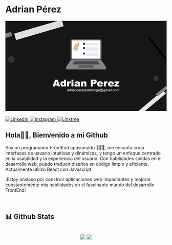 # Adrian Pérez

![](https://raw.githubusercontent.com/adriane121000/adriane121000/main/resources/fotologo.jpg)

<a href="https://www.linkedin.com/in/adrian-p%C3%A9rez-441ba3264?trk=contact-info" target="_blank">
  <img src="https://img.shields.io/badge/LinkedIn-%230077B5.svg?&style=flat-square&logo=linkedin&logoColor=white" alt="LinkedIn">
</a>
<a href="https://instagram.com/adri_perez1210?igshid=OGQ5ZDc2ODk2ZA==" target="_blank">
  <img src="https://img.shields.io/badge/Instagram-%23E4405F.svg?&style=flat-square&logo=instagram&logoColor=white" alt="Instagram">
</a>
<a href="http://t.me/AdrianE121000" target="_blank">
  <img src="https://img.shields.io/badge/Telegram-%230077B5.svg?&style=flat-square&logo=telegram&logoColor=white" alt="Linktree">
</a>

## Hola👋🏻, Bienvenido a mi Github

Soy un programador FrontEnd apasionado 👨🏻‍💻, me encanta crear interfaces de usuario intuitivas y dinámicas, y tengo un enfoque centrado en la usabilidad y la experiencia del usuario. Con habilidades sólidas en el desarrollo web, puedo traducir diseños en código limpio y eficiente. Actualmente utilizo React con Javascript

¡Estoy ansioso por construir aplicaciones web impactantes y mejorar constantemente mis habilidades en el fascinante mundo del desarrollo FrontEnd!

<br />

## 📊 Github Stats

<br />

<div align="center">
  <img height="180em" src="https://github-readme-stats.vercel.app/api?username=adriane121000&include_all_commits=true&show_icons=true&include_all_commits=true&count_private=true&bg_color=000011&title_color=ebc634&text_color=efefef&icon_color=ff4642&line_height=34"/>
  <img height="180em" src="https://streak-stats.demolab.com/?user=adriane121000&theme=great-gatsby" />
</div>
